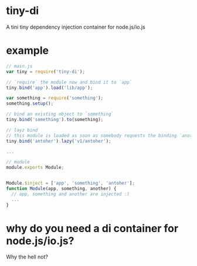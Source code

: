 # tiny-di

A tini tiny dependency injection container for node.js/io.js

# example

```javascript
// main.js
var tiny = require('tiny-di');

// `require` the module now and bind it to `app`
tiny.bind('app').load('lib/app');

var something = require('something');
something.setup();

// bind an existing object to `something`
tiny.bind('something').to(something);

// layz bind
// this module is loaded as soon as somebody requests the binding `another`
tiny.bind('antoher').lazy('v1/antoher');

...
```

```javascript
// module
module.exports Module;


Module.$inject = ['app', 'something', 'antoher'];
function Module(app, something, another) {
  // app, something and another are injected :)
  ...
}

```

# why do you need a di container for node.js/io.js?

Why the hell not?


